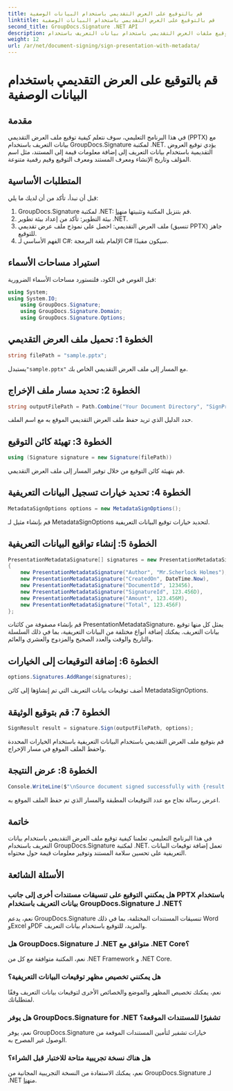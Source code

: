 ```yaml
---
title: قم بالتوقيع على العرض التقديمي باستخدام البيانات الوصفية
linktitle: قم بالتوقيع على العرض التقديمي باستخدام البيانات الوصفية
second_title: GroupDocs.Signature .NET API
description: تعرف على كيفية توقيع ملفات العرض التقديمي باستخدام بيانات التعريف باستخدام GroupDocs.Signature لـ .NET. تعزيز سلامة الوثيقة وإضافة معلومات قيمة.
weight: 12
url: /ar/net/document-signing/sign-presentation-with-metadata/
---
```


# قم بالتوقيع على العرض التقديمي باستخدام البيانات الوصفية

## مقدمة
في هذا البرنامج التعليمي، سوف نتعلم كيفية توقيع ملف العرض التقديمي (PPTX) مع بيانات التعريف باستخدام GroupDocs.Signature لمكتبة .NET. يؤدي توقيع العروض التقديمية باستخدام بيانات التعريف إلى إضافة معلومات قيمة إلى المستند، مثل اسم المؤلف وتاريخ الإنشاء ومعرف المستند ومعرف التوقيع وقيم رقمية متنوعة.
## المتطلبات الأساسية
قبل أن نبدأ، تأكد من أن لديك ما يلي:
1.  GroupDocs.Signature لمكتبة .NET: قم بتنزيل المكتبة وتثبيتها من[هنا](https://releases.groupdocs.com/signature/net/).
2. بيئة التطوير: تأكد من إعداد بيئة تطوير .NET.
3. ملف العرض التقديمي: احصل على نموذج ملف عرض تقديمي (تنسيق PPTX) جاهز للتوقيع.
4. الفهم الأساسي لـ C#: الإلمام بلغة البرمجة C# سيكون مفيدًا.

## استيراد مساحات الأسماء
قبل الغوص في الكود، فلنستورد مساحات الأسماء الضرورية:
```csharp
using System;
using System.IO;
    using GroupDocs.Signature;
    using GroupDocs.Signature.Domain;
    using GroupDocs.Signature.Options;
```
## الخطوة 1: تحميل ملف العرض التقديمي
```csharp
string filePath = "sample.pptx";
```
 يستبدل`"sample.pptx"` مع المسار إلى ملف العرض التقديمي الخاص بك.
## الخطوة 2: تحديد مسار ملف الإخراج
```csharp
string outputFilePath = Path.Combine("Your Document Directory", "SignPresentationWithMetadata", "SignedWithMetadata.pptx");
```
حدد الدليل الذي تريد حفظ ملف العرض التقديمي الموقع به مع اسم الملف.
## الخطوة 3: تهيئة كائن التوقيع
```csharp
using (Signature signature = new Signature(filePath))
```
قم بتهيئة كائن التوقيع من خلال توفير المسار إلى ملف العرض التقديمي.
## الخطوة 4: تحديد خيارات تسجيل البيانات التعريفية
```csharp
MetadataSignOptions options = new MetadataSignOptions();
```
قم بإنشاء مثيل لـ MetadataSignOptions لتحديد خيارات توقيع البيانات التعريفية.
## الخطوة 5: إنشاء تواقيع البيانات التعريفية
```csharp
PresentationMetadataSignature[] signatures = new PresentationMetadataSignature[]
{
    new PresentationMetadataSignature("Author", "Mr.Scherlock Holmes"),
    new PresentationMetadataSignature("CreatedOn", DateTime.Now),
    new PresentationMetadataSignature("DocumentId", 123456),
    new PresentationMetadataSignature("SignatureId", 123.456D),
    new PresentationMetadataSignature("Amount", 123.456M),
    new PresentationMetadataSignature("Total", 123.456F)
};
```
قم بإنشاء مصفوفة من كائنات PresentationMetadataSignature، يمثل كل منها توقيع بيانات التعريف. يمكنك إضافة أنواع مختلفة من البيانات التعريفية، بما في ذلك السلسلة والتاريخ والوقت والعدد الصحيح والمزدوج والعشري والعائم.
## الخطوة 6: إضافة التوقيعات إلى الخيارات
```csharp
options.Signatures.AddRange(signatures);
```
أضف توقيعات بيانات التعريف التي تم إنشاؤها إلى كائن MetadataSignOptions.
## الخطوة 7: قم بتوقيع الوثيقة
```csharp
SignResult result = signature.Sign(outputFilePath, options);
```
قم بتوقيع ملف العرض التقديمي باستخدام البيانات التعريفية باستخدام الخيارات المحددة واحفظ الملف الموقع في مسار الإخراج.
## الخطوة 8: عرض النتيجة
```csharp
Console.WriteLine($"\nSource document signed successfully with {result.Succeeded.Count} signature(s).\nFile saved at {outputFilePath}.");
```
اعرض رسالة نجاح مع عدد التوقيعات المطبقة والمسار الذي تم حفظ الملف الموقع به.

## خاتمة
في هذا البرنامج التعليمي، تعلمنا كيفية توقيع ملف العرض التقديمي باستخدام بيانات التعريف باستخدام GroupDocs.Signature لمكتبة .NET. تعمل إضافة توقيعات البيانات التعريفية على تحسين سلامة المستند وتوفير معلومات قيمة حول محتواه.

## الأسئلة الشائعة
### هل يمكنني التوقيع على تنسيقات مستندات أخرى إلى جانب PPTX باستخدام بيانات التعريف باستخدام GroupDocs.Signature لـ .NET؟
نعم، يدعم GroupDocs.Signature تنسيقات المستندات المختلفة، بما في ذلك Word وExcel وPDF والمزيد، للتوقيع باستخدام بيانات التعريف.
### هل GroupDocs.Signature لـ .NET متوافق مع .NET Core؟
نعم، المكتبة متوافقة مع كل من .NET Framework و .NET Core.
### هل يمكنني تخصيص مظهر توقيعات البيانات التعريفية؟
نعم، يمكنك تخصيص المظهر والموضع والخصائص الأخرى لتوقيعات بيانات التعريف وفقًا لمتطلباتك.
### هل يوفر GroupDocs.Signature for .NET تشفيرًا للمستندات الموقعة؟
نعم، يوفر GroupDocs.Signature خيارات تشفير لتأمين المستندات الموقعة من الوصول غير المصرح به.
### هل هناك نسخة تجريبية متاحة للاختبار قبل الشراء؟
 نعم، يمكنك الاستفادة من النسخة التجريبية المجانية من GroupDocs.Signature لـ .NET من[هنا](https://releases.groupdocs.com/).